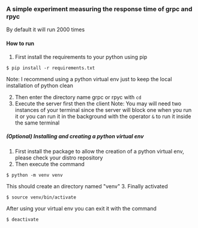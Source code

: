 
### A simple experiment measuring the response time of grpc and rpyc

By default it will run 2000 times

#### How to run

1. First install the requirements to your python using pip
```
$ pip install -r requirements.txt
```
Note: I recommend using a python virtual env just to keep the local installation of python clean

2. Then enter the directory name grpc or rpyc with `cd`
3. Execute the server first then the client
Note: You may will need two instances of your terminal since the server will block one when you run it or you can run it in the background with the operator `&` to run it inside the same terminal


##### (Optional) Installing and creating a python virtual env
1. First install the package to allow the creation of a python virtual env, please check your distro repository
2. Then execute the command
```
$ python -m venv venv
```
This should create an directory named "venv"
3. Finally activated
```
$ source venv/bin/activate
```
After using your virtual env you can exit it with the command
```
$ deactivate
```
